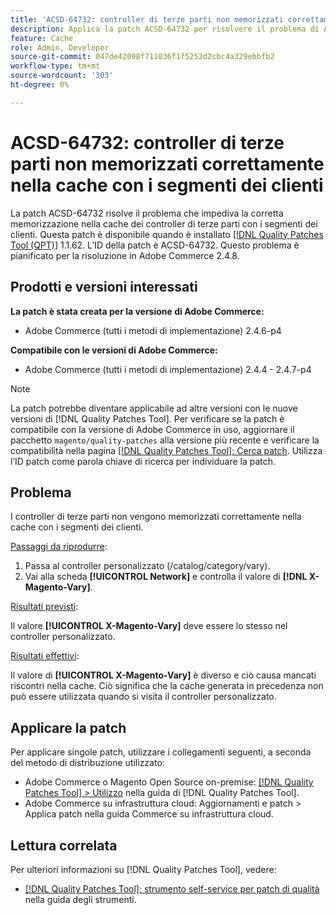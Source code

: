 ```yaml
---
title: 'ACSD-64732: controller di terze parti non memorizzati correttamente nella cache con i segmenti dei clienti'
description: Applica la patch ACSD-64732 per risolvere il problema di Adobe Commerce, a causa del quale i controller di terze parti non vengono memorizzati correttamente nella cache con i segmenti dei clienti.
feature: Cache
role: Admin, Developer
source-git-commit: 047de42098f711036f1f5252d2cbc4a329ebbfb2
workflow-type: tm+mt
source-wordcount: '303'
ht-degree: 0%

---
```



# ACSD-64732: controller di terze parti non memorizzati correttamente nella cache con i segmenti dei clienti

La patch ACSD-64732 risolve il problema che impediva la corretta memorizzazione nella cache dei controller di terze parti con i segmenti dei clienti. Questa patch è disponibile quando è installato [[!DNL Quality Patches Tool (QPT)]](/help/tools/quality-patches-tool/quality-patches-tool-to-self-serve-quality-patches.md) 1.1.62. L’ID della patch è ACSD-64732. Questo problema è pianificato per la risoluzione in Adobe Commerce 2.4.8.

## Prodotti e versioni interessati

**La patch è stata creata per la versione di Adobe Commerce:**

* Adobe Commerce (tutti i metodi di implementazione) 2.4.6-p4

**Compatibile con le versioni di Adobe Commerce:**

* Adobe Commerce (tutti i metodi di implementazione) 2.4.4 - 2.4.7-p4

>[!NOTE]
>
>La patch potrebbe diventare applicabile ad altre versioni con le nuove versioni di [!DNL Quality Patches Tool]. Per verificare se la patch è compatibile con la versione di Adobe Commerce in uso, aggiornare il pacchetto `magento/quality-patches` alla versione più recente e verificare la compatibilità nella pagina [[!DNL Quality Patches Tool]: Cerca patch](https://experienceleague.adobe.com/tools/commerce-quality-patches/index.html). Utilizza l’ID patch come parola chiave di ricerca per individuare la patch.

## Problema

I controller di terze parti non vengono memorizzati correttamente nella cache con i segmenti dei clienti.

<u>Passaggi da riprodurre</u>:

1. Passa al controller personalizzato (/catalog/category/vary).
1. Vai alla scheda **[!UICONTROL Network]** e controlla il valore di **[!DNL X-Magento-Vary]**.

<u>Risultati previsti</u>:

Il valore **[!UICONTROL X-Magento-Vary]** deve essere lo stesso nel controller personalizzato.

<u>Risultati effettivi</u>:

Il valore di **[!UICONTROL X-Magento-Vary]** è diverso e ciò causa mancati riscontri nella cache. Ciò significa che la cache generata in precedenza non può essere utilizzata quando si visita il controller personalizzato.

## Applicare la patch

Per applicare singole patch, utilizzare i collegamenti seguenti, a seconda del metodo di distribuzione utilizzato:

* Adobe Commerce o Magento Open Source on-premise: [[!DNL Quality Patches Tool] > Utilizzo](/help/tools/quality-patches-tool/usage.md) nella guida di [!DNL Quality Patches Tool].
* Adobe Commerce su infrastruttura cloud: Aggiornamenti e patch > Applica patch nella guida Commerce su infrastruttura cloud.

## Lettura correlata

Per ulteriori informazioni su [!DNL Quality Patches Tool], vedere:

* [[!DNL Quality Patches Tool]: strumento self-service per patch di qualità](/help/tools/quality-patches-tool/quality-patches-tool-to-self-serve-quality-patches.md) nella guida degli strumenti.
